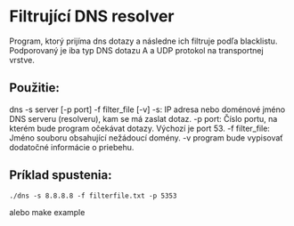 # Filtrující DNS resolver

Program, ktorý prijíma dns dotazy a následne ich filtruje podľa blacklistu.
Podporovaný je iba typ DNS dotazu A a  UDP protokol na transportnej vrstve.

## Použitie: 
dns -s server [-p port] -f filter_file [-v]
    -s: IP adresa nebo doménové jméno DNS serveru (resolveru), kam se má zaslat dotaz.
    -p port: Číslo portu, na kterém bude program očekávat dotazy. Výchozí je port 53.
    -f filter_file: Jméno souboru obsahující nežádoucí domény.
    -v program bude vypisovať dodatočné informácie o priebehu.

## Príklad spustenia: 
    ./dns -s 8.8.8.8 -f filterfile.txt -p 5353
alebo
    make example


